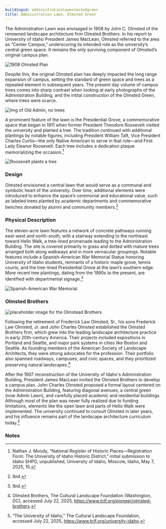 ```yaml
---
buildingid: administrationlawnolmstedgreen
title: Administration Lawn, Olmsted Green
---
```


The Administration Lawn was envisaged in 1908 by John C. Olmsted of the renowned landscape architecture firm Olmsted Brothers. In his report to University of Idaho President James MacLean, Olmsted referred to the area as “Center Campus,” underscoring its intended role as the university’s central green space. It remains the only surviving component of Olmsted’s original campus plan.  

![1908 Olmsted Plan](https://objects.lib.uidaho.edu/lrcdp/small/lrcdp-1908_sm.jpg)

 Despite this, the original Olmsted plan has deeply impacted the long range expansion of campus, setting the standard of green space and trees as a repeated element in subsequent years. The present day volume of campus trees comes into sharp contrast when looking at early photographs of the Administration Building, and the intital construction of the Olmsted Green, where trees were scarce. 

![Img of Old Admin, no trees](https://objects.lib.uidaho.edu/campus/small/campus02095_sm.jpg)
 
A prominent feature of the lawn is the Presidential Grove, a commemorative space that began in 1911 when former President Theodore Roosevelt visited the university and planted a tree. The tradition continued with additional plantings by notable figures, including President William Taft, Vice President Charles Curtis—the only Native American to serve in that role—and First Lady Eleanor Roosevelt. Each tree includes a dedication plaque memorializing the occasion.[^1]  

![Roosevelt plants a tree](https://objects.lib.uidaho.edu/uihistorical/small/spec_uihp422_sm.jpg)  

### Design  

Olmsted envisioned a central lawn that would serve as a communal and symbolic heart of the university. Over time, additional elements were introduced to enhance the space’s ceremonial and educational value, such as labeled trees planted by academic departments and commemorative benches donated by alumni and community members.[^2]  

### Physical Description

The eleven-acre lawn features a network of concrete pathways running east-west and north-south, with a stairway extending to the northeast toward Hello Walk, a tree-lined promenade leading to the Administration Building. The site is covered primarily in grass and dotted with mature trees arranged both along walkways and in more vernacular groupings. Notable features include a Spanish-American War Memorial Statue honoring University of Idaho students, remnants of a historic maple grove, tennis courts, and the tree-lined Presidential Grove at the lawn’s southern edge. More recent tree plantings, dating from the 1990s to the present, are identified with departmental signage.[^3]

![Spanish-American War Memorial](https://objects.lib.uidaho.edu/campus/small/campus03067_sm.jpg)

### Olmsted Brothers 
![placeholder image for the Olmstead Brothers](https://www.tclf.org/sites/default/files/styles/crop_268x268/public/thumbnails/image/Olmsted-Brothers_sig.jpg?itok=VoHNW0Yt) 

Following the retirement of Frederick Law Olmsted, Sr., his sons Frederick Law Olmsted, Jr. and John Charles Olmsted established the Olmsted Brothers firm, which grew into the leading landscape architecture practice in early 20th-century America. Their projects included expositions in Portland and Seattle, and major park systems in cities like Boston and Seattle. As founding members of the American Society of Landscape Architects, they were strong advocates for the profession. Their portfolio also spanned roadways, campuses, and civic spaces, and they prioritized preserving natural landscapes.[^4]  

After the 1907 reconstruction of the University of Idaho's Administration Building, President James MacLean invited the Olmsted Brothers to develop a campus plan. John Charles Olmsted proposed a formal layout centered on the Administration Building, featuring diagonal avenues, a central green (now Admin Lawn), and carefully placed academic and residential buildings. Although most of the plan was never fully realized due to funding limitations, elements like the open lawn and parts of Hello Walk were implemented. The university continued to consult Olmsted in later years, and his influence remains part of the landscape architecture curriculum today.[^5]  

### Notes  

[^1]:  Nathan J. Moody, “National Register of Historic Places—Registration Form: The University of Idaho Historic District,” initial submission to Idaho SHPO, unpublished, University of Idaho, Moscow, Idaho, May 7, 2025, 15.  
[^2]: Ibid.  
[^3]: Ibid.  
[^4]:  Olmsted Brothers, The Cultural Landscape Foundation (Washington, DC), accessed July 22, 2025, https://www.tclf.org/pioneer/olmsted-brothers.  
[^5]: “The University of Idaho,” The Cultural Landscape Foundation, accessed July 22, 2025, https://www.tclf.org/university-idaho. 